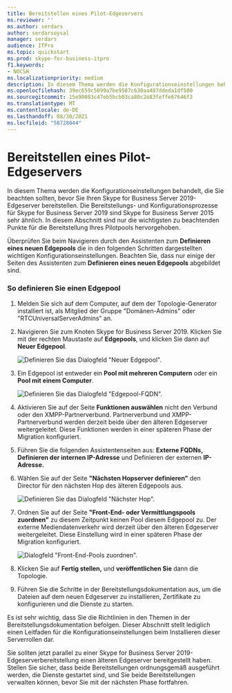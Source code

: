 ```yaml
---
title: Bereitstellen eines Pilot-Edgeservers
ms.reviewer: ''
ms.author: serdars
author: serdarsoysal
manager: serdars
audience: ITPro
ms.topic: quickstart
ms.prod: skype-for-business-itpro
f1.keywords:
- NOCSH
ms.localizationpriority: medium
description: In diesem Thema werden die Konfigurationseinstellungen behandelt, die Sie vor der Bereitstellung Ihres Skype for Business Server 2019-Edgeservers beachten sollten. Die Bereitstellungs- und Konfigurationsprozesse für Skype for Business Server 2019 sind Skype for Business Server 2015 sehr ähnlich. In diesem Abschnitt sind nur die wichtigsten zu beachtenden Punkte für die Bereitstellung Ihres Pilotpools hervorgehoben. Ausführliche Schritte finden Sie unter Deploying external user access in Skype for Business Server 2019 in der Bereitstellungsdokumentation, die den Bereitstellungsprozess beschreibt und außerdem Konfigurationsinformationen für den externen Benutzerzugriff bereitstellt.
ms.openlocfilehash: 39ec659c5099a7be9587c630aa487ddeda1df500
ms.sourcegitcommit: 15e90083c47eb5bcb03ca80c2e83feffe67646f2
ms.translationtype: MT
ms.contentlocale: de-DE
ms.lasthandoff: 08/30/2021
ms.locfileid: "58728044"
---
```

# <a name="deploy-pilot-edge-server"></a>Bereitstellen eines Pilot-Edgeservers

In diesem Thema werden die Konfigurationseinstellungen behandelt, die Sie beachten sollten, bevor Sie Ihren Skype for Business Server 2019-Edgeserver bereitstellen. Die Bereitstellungs- und Konfigurationsprozesse für Skype for Business Server 2019 sind Skype for Business Server 2015 sehr ähnlich. In diesem Abschnitt sind nur die wichtigsten zu beachtenden Punkte für die Bereitstellung Ihres Pilotpools hervorgehoben. <!-- For detailed steps, see 
 [Deploying external user access in Skype for Business Server 2019](../deployment/deploying-external-user-access/deploying-external-user-access.md) in the Deployment documentation, which describes the deployment process and also gives configuration information for external user access.  -->
  
Überprüfen Sie beim Navigieren durch den Assistenten zum **Definieren eines neuen Edgepools** die in den folgenden Schritten dargestellten wichtigen Konfigurationseinstellungen. Beachten Sie, dass nur einige der Seiten des Assistenten zum **Definieren eines neuen Edgepools** abgebildet sind. 
  
### <a name="to-define-an-edge-pool"></a>So definieren Sie einen Edgepool

1. Melden Sie sich auf dem Computer, auf dem der Topologie-Generator installiert ist, als Mitglied der Gruppe "Domänen-Admins" oder "RTCUniversalServerAdmins" an.
    
2. Navigieren Sie zum Knoten Skype for Business Server 2019. Klicken Sie mit der rechten Maustaste auf **Edgepools**, und klicken Sie dann auf **Neuer Edgepool**.
    
     ![Definieren Sie das Dialogfeld "Neuer Edgepool".](../media/migration_ocs_topo_edgepool_page1.JPG)
  
3. Ein Edgepool ist entweder ein **Pool mit mehreren Computern** oder ein **Pool mit einem Computer**.
    
     ![Definieren Sie das Dialogfeld "Edgepool-FQDN".](../media/migration_ocs_topo_edgepool_page2.JPG)
  
4. Aktivieren Sie auf der Seite **Funktionen auswählen** nicht den Verbund oder den XMPP-Partnerverbund. Partnerverbund und XMPP-Partnerverbund werden derzeit beide über den älteren Edgeserver weitergeleitet. Diese Funktionen werden in einer späteren Phase der Migration konfiguriert. 

  
5. Führen Sie die folgenden Assistentenseiten aus: **Externe FQDNs,** **Definieren der internen IP-Adresse** und Definieren der externen **IP-Adresse.**
    
6. Wählen Sie auf der Seite **"Nächsten Hopserver definieren"** den Director für den nächsten Hop des älteren Edgepools aus. 
    
     ![Definieren Sie das Dialogfeld "Nächster Hop".](../media/migration_ocs_topo_edgepool_page7.JPG)
  
7. Ordnen Sie auf der Seite **"Front-End- oder Vermittlungspools zuordnen"** zu diesem Zeitpunkt keinen Pool diesem Edgepool zu. Der externe Mediendatenverkehr wird derzeit über den älteren Edgeserver weitergeleitet. Diese Einstellung wird in einer späteren Phase der Migration konfiguriert. 
    
     ![Dialogfeld "Front-End-Pools zuordnen".](../media/migration_ocs_topo_edgepool_page8.JPG)
  
8. Klicken Sie auf **Fertig stellen,** und **veröffentlichen Sie** dann die Topologie. 
    
9. Führen Sie die Schritte in der Bereitstellungsdokumentation aus, um die Dateien auf dem neuen Edgeserver zu installieren, Zertifikate zu konfigurieren und die Dienste zu starten. 
<!-- [Install Edge Servers for Skype for Business Server 2019](../deployment/deploying-external-user-access/install-edge-servers.md) in -->
    
Es ist sehr wichtig, dass Sie die Richtlinien in den Themen in der Bereitstellungsdokumentation befolgen. Dieser Abschnitt stellt lediglich einen Leitfaden für die Konfigurationseinstellungen beim Installieren dieser Serverrollen dar. 
<!-- [Deploying external user access in Skype for Business Server 2019](../deployment/deploying-external-user-access/deploying-external-user-access.md) -->
  
Sie sollten jetzt parallel zu einer Skype for Business Server 2019-Edgeserverbereitstellung einen älteren Edgeserver bereitgestellt haben. Stellen Sie sicher, dass beide Bereitstellungen ordnungsgemäß ausgeführt werden, die Dienste gestartet sind, und Sie beide Bereitstellungen verwalten können, bevor Sie mit der nächsten Phase fortfahren. 
  

